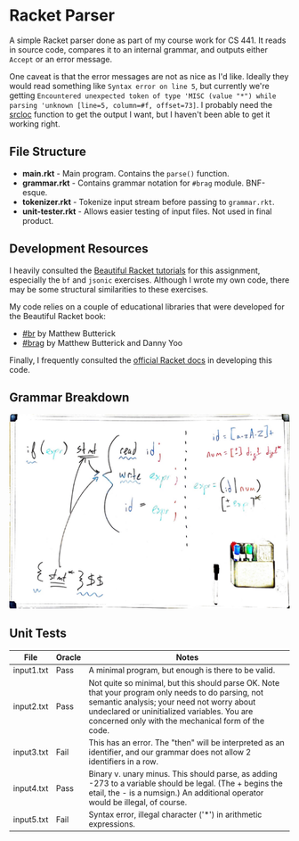 # Racket Parser

A simple Racket parser done as part of my course work for CS 441. It reads in source code, compares it to an internal grammar, and outputs either `Accept` or an error message.

One caveat is that the error messages are not as nice as I'd like. Ideally they would read something like `Syntax error on line 5`, but currently we're getting `Encountered unexpected token of type 'MISC (value "*") while parsing 'unknown [line=5, column=#f, offset=73]`. I probably need the [srcloc](https://docs.racket-lang.org/reference/exns.html#%28def._%28%28quote._~23~25kernel%29._srcloc-~3estring%29%29) function to get the output I want, but I haven't been able to get it working right.

## File Structure

- **main.rkt** - Main program. Contains the `parse()` function.
- **grammar.rkt** - Contains grammar notation for `#brag` module. BNF-esque.
- **tokenizer.rkt** - Tokenize input stream before passing to `grammar.rkt`.
- **unit-tester.rkt** - Allows easier testing of input files. Not used in final product.

## Development Resources

I heavily consulted the [Beautiful Racket tutorials](https://beautifulracket.com/#tutorials) for this assignment, especially the `bf` and `jsonic` exercises. Although I wrote my own code, there may be some structural similarities to these exercises.

My code relies on a couple of educational libraries that were developed for the Beautiful Racket book: 

- [#br](https://docs.racket-lang.org/br/) by Matthew Butterick
- [#brag](https://docs.racket-lang.org/brag/) by Matthew Butterick and Danny Yoo

Finally, I frequently consulted the [official Racket docs](https://docs.racket-lang.org/) in developing this code.

## Grammar Breakdown

![whiteboard](whiteboard.JPG)

## Unit Tests

| File       | Oracle | Notes                                                                                                                                                                                                                                                   |
|------------|--------|---------------------------------------------------------------------------------------------------------------------------------------------------------------------------------------------------------------------------------------------------------|
| input1.txt | Pass   | A minimal program, but enough is there to be valid.                                                                                                                                                                                                     |
| input2.txt | Pass   | Not quite so minimal, but this should parse OK.  Note that your program only needs to do parsing, not semantic analysis; your need not worry about undeclared or uninitialized variables. You are concerned only with the mechanical form of the code.  |
| input3.txt | Fail   | This has an error. The "then" will be interpreted as an identifier, and our grammar does not allow 2 identifiers in a row.                                                                                                                              |
| input4.txt | Pass   | Binary v. unary minus. This should parse, as adding -273 to a variable should be legal. (The + begins the etail, the - is a numsign.)  An additional operator would be illegal, of course.                                                              |
| input5.txt | Fail   | Syntax error, illegal character ('*') in arithmetic expressions.                                                                                                                                                                                        |
